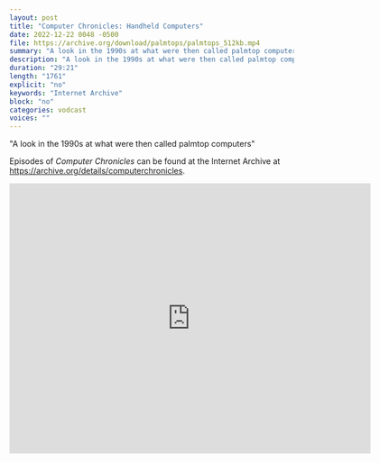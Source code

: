 ```yaml
---
layout: post
title: "Computer Chronicles: Handheld Computers"
date: 2022-12-22 0048 -0500
file: https://archive.org/download/palmtops/palmtops_512kb.mp4
summary: "A look in the 1990s at what were then called palmtop computers"
description: "A look in the 1990s at what were then called palmtop computers"
duration: "29:21"
length: "1761"
explicit: "no" 
keywords: "Internet Archive"
block: "no" 
categories: vodcast
voices: ""
---
```


"A look in the 1990s at what were then called palmtop computers"

Episodes of *Computer Chronicles* can be found at the Internet Archive at <https://archive.org/details/computerchronicles>.

<iframe src="https://archive.org/embed/palmtops" width="640" height="480" frameborder="0" webkitallowfullscreen="true" mozallowfullscreen="true" allowfullscreen></iframe>
